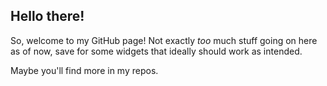 ## Hello there!
<!-- General Kenobi! You are a bold one. -->

So, welcome to my GitHub page! Not exactly _too_ much stuff going on here as of now, save for some widgets that ideally should work as intended.

Maybe you'll find more in my repos.
